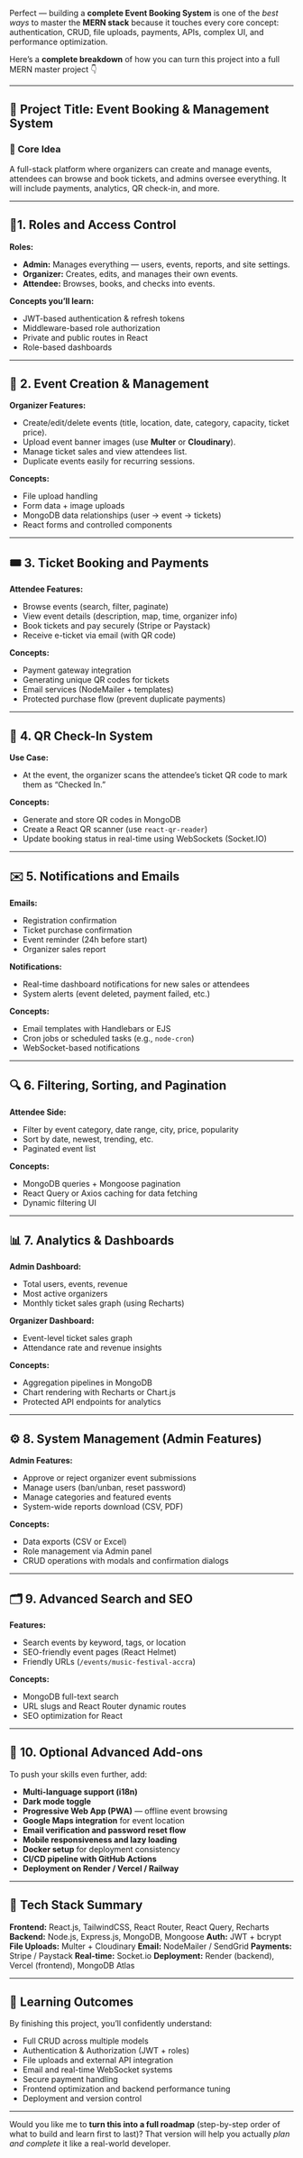 Perfect — building a **complete Event Booking System** is one of the *best ways* to master the **MERN stack** because it touches every core concept: authentication, CRUD, file uploads, payments, APIs, complex UI, and performance optimization.

Here’s a **complete breakdown** of how you can turn this project into a full MERN master project 👇

---

## 🎯 Project Title: Event Booking & Management System

### 🧠 Core Idea

A full-stack platform where organizers can create and manage events, attendees can browse and book tickets, and admins oversee everything. It will include payments, analytics, QR check-in, and more.

---

## 🚦1. Roles and Access Control

**Roles:**

* **Admin:** Manages everything — users, events, reports, and site settings.
* **Organizer:** Creates, edits, and manages their own events.
* **Attendee:** Browses, books, and checks into events.

**Concepts you’ll learn:**

* JWT-based authentication & refresh tokens
* Middleware-based role authorization
* Private and public routes in React
* Role-based dashboards

---

## 🧱 2. Event Creation & Management

**Organizer Features:**

* Create/edit/delete events (title, location, date, category, capacity, ticket price).
* Upload event banner images (use **Multer** or **Cloudinary**).
* Manage ticket sales and view attendees list.
* Duplicate events easily for recurring sessions.

**Concepts:**

* File upload handling
* Form data + image uploads
* MongoDB data relationships (user → event → tickets)
* React forms and controlled components

---

## 🎟️ 3. Ticket Booking and Payments

**Attendee Features:**

* Browse events (search, filter, paginate)
* View event details (description, map, time, organizer info)
* Book tickets and pay securely (Stripe or Paystack)
* Receive e-ticket via email (with QR code)

**Concepts:**

* Payment gateway integration
* Generating unique QR codes for tickets
* Email services (NodeMailer + templates)
* Protected purchase flow (prevent duplicate payments)

---

## 📱 4. QR Check-In System

**Use Case:**

* At the event, the organizer scans the attendee’s ticket QR code to mark them as “Checked In.”

**Concepts:**

* Generate and store QR codes in MongoDB
* Create a React QR scanner (use `react-qr-reader`)
* Update booking status in real-time using WebSockets (Socket.IO)

---

## ✉️ 5. Notifications and Emails

**Emails:**

* Registration confirmation
* Ticket purchase confirmation
* Event reminder (24h before start)
* Organizer sales report

**Notifications:**

* Real-time dashboard notifications for new sales or attendees
* System alerts (event deleted, payment failed, etc.)

**Concepts:**

* Email templates with Handlebars or EJS
* Cron jobs or scheduled tasks (e.g., `node-cron`)
* WebSocket-based notifications

---

## 🔍 6. Filtering, Sorting, and Pagination

**Attendee Side:**

* Filter by event category, date range, city, price, popularity
* Sort by date, newest, trending, etc.
* Paginated event list

**Concepts:**

* MongoDB queries + Mongoose pagination
* React Query or Axios caching for data fetching
* Dynamic filtering UI

---

## 📊 7. Analytics & Dashboards

**Admin Dashboard:**

* Total users, events, revenue
* Most active organizers
* Monthly ticket sales graph (using Recharts)

**Organizer Dashboard:**

* Event-level ticket sales graph
* Attendance rate and revenue insights

**Concepts:**

* Aggregation pipelines in MongoDB
* Chart rendering with Recharts or Chart.js
* Protected API endpoints for analytics

---

## ⚙️ 8. System Management (Admin Features)

**Admin Features:**

* Approve or reject organizer event submissions
* Manage users (ban/unban, reset password)
* Manage categories and featured events
* System-wide reports download (CSV, PDF)

**Concepts:**

* Data exports (CSV or Excel)
* Role management via Admin panel
* CRUD operations with modals and confirmation dialogs

---

## 🗂️ 9. Advanced Search and SEO

**Features:**

* Search events by keyword, tags, or location
* SEO-friendly event pages (React Helmet)
* Friendly URLs (`/events/music-festival-accra`)

**Concepts:**

* MongoDB full-text search
* URL slugs and React Router dynamic routes
* SEO optimization for React

---

## 🧩 10. Optional Advanced Add-ons

To push your skills even further, add:

* **Multi-language support (i18n)**
* **Dark mode toggle**
* **Progressive Web App (PWA)** — offline event browsing
* **Google Maps integration** for event location
* **Email verification and password reset flow**
* **Mobile responsiveness and lazy loading**
* **Docker setup** for deployment consistency
* **CI/CD pipeline with GitHub Actions**
* **Deployment on Render / Vercel / Railway**

---

## 🧰 Tech Stack Summary

**Frontend:** React.js, TailwindCSS, React Router, React Query, Recharts
**Backend:** Node.js, Express.js, MongoDB, Mongoose
**Auth:** JWT + bcrypt
**File Uploads:** Multer + Cloudinary
**Email:** NodeMailer / SendGrid
**Payments:** Stripe / Paystack
**Real-time:** Socket.io
**Deployment:** Render (backend), Vercel (frontend), MongoDB Atlas

---

## 🧭 Learning Outcomes

By finishing this project, you’ll confidently understand:

* Full CRUD across multiple models
* Authentication & Authorization (JWT + roles)
* File uploads and external API integration
* Email and real-time WebSocket systems
* Secure payment handling
* Frontend optimization and backend performance tuning
* Deployment and version control

---

Would you like me to **turn this into a full roadmap** (step-by-step order of what to build and learn first to last)?
That version will help you actually *plan and complete* it like a real-world developer.
